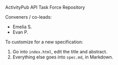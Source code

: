 ActivityPub API Task Force Repository

Conveners / co-leads:
* Emelia S.
* Evan P.

To customize for a new specification:

1. Go into `index.html`, edit the title and abstract.
2. Everything else goes into `spec.md`, in Markdown.

